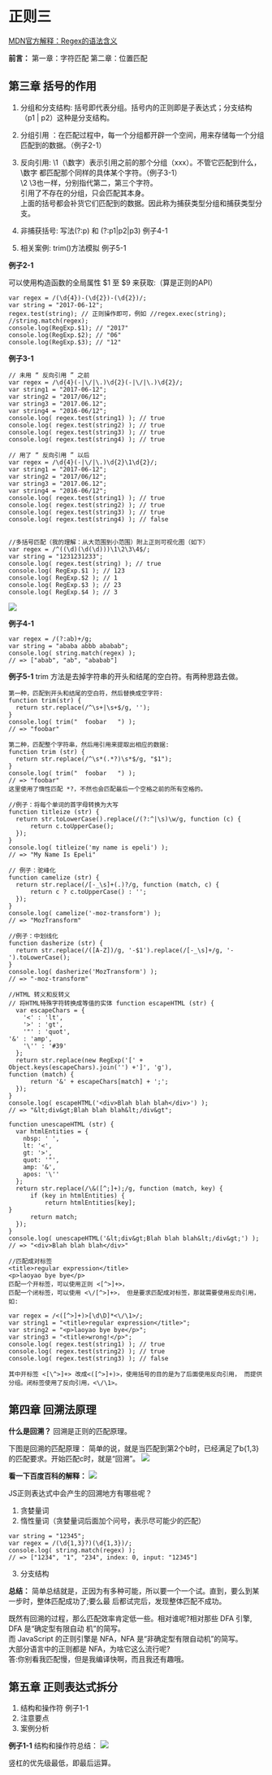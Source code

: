 # 正则三

[MDN官方解释：Regex的语法含义](https://developer.mozilla.org/zh-CN/docs/Web/JavaScript/Guide/Regular_Expressions)

**前言：**
	第一章：字符匹配
	第二章：位置匹配

## 第三章 括号的作用

1. 分组和分支结构: 括号即代表分组。括号内的正则即是子表达式；分支结构（p1 | p2）这种是分支结构。
2. 分组引用 ：在匹配过程中，每一个分组都开辟一个空间，用来存储每一个分组匹配到的数据。（例子2-1）
3. 反向引用: \1（\数字）表示引用之前的那个分组（xxx）。不管它匹配到什么，\数字 都匹配那个同样的具体某个字符。（例子3-1）<br>
\2 \3也一样，分别指代第二，第三个字符。 <br>
引用了不存在的分组，只会匹配其本身。
<br>上面的括号都会补货它们匹配到的数据。因此称为捕获类型分组和捕获类型分支。

4. 非捕获括号: 写法(?:p) 和 (?:p1|p2|p3) 例子4-1 

5. 相关案例: trim()方法模拟 例子5-1



**例子2-1**

可以使用构造函数的全局属性 $1 至 $9 来获取:（算是正则的API）
```
var regex = /(\d{4})-(\d{2})-(\d{2})/;
var string = "2017-06-12";
regex.test(string); // 正则操作即可，例如 //regex.exec(string); //string.match(regex);
console.log(RegExp.$1); // "2017"
console.log(RegExp.$2); // "06"
console.log(RegExp.$3); // "12"
```

**例子3-1**
```
// 未用 “ 反向引用 ” 之前
var regex = /\d{4}(-|\/|\.)\d{2}(-|\/|\.)\d{2}/;
var string1 = "2017-06-12";
var string2 = "2017/06/12";
var string3 = "2017.06.12";
var string4 = "2016-06/12";
console.log( regex.test(string1) ); // true
console.log( regex.test(string2) ); // true
console.log( regex.test(string3) ); // true
console.log( regex.test(string4) ); // true

// 用了 “ 反向引用 ” 以后
var regex = /\d{4}(-|\/|\.)\d{2}\1\d{2}/;
var string1 = "2017-06-12";
var string2 = "2017/06/12";
var string3 = "2017.06.12";
var string4 = "2016-06/12";
console.log( regex.test(string1) ); // true
console.log( regex.test(string2) ); // true
console.log( regex.test(string3) ); // true
console.log( regex.test(string4) ); // false 


//多括号匹配（我的理解：从大范围到小范围）附上正则可视化图（如下）
var regex = /^((\d)(\d(\d)))\1\2\3\4$/;
var string = "1231231233";
console.log( regex.test(string) ); // true
console.log( RegExp.$1 ); // 123
console.log( RegExp.$2 ); // 1
console.log( RegExp.$3 ); // 23
console.log( RegExp.$4 ); // 3
```
![](https://i.loli.net/2019/07/02/5d1b014f55f4996550.png)



**例子4-1**
```
var regex = /(?:ab)+/g;
var string = "ababa abbb ababab";
console.log( string.match(regex) );
// => ["abab", "ab", "ababab"]
```

**例子5-1**
trim 方法是去掉字符串的开头和结尾的空白符。有两种思路去做。
```
第一种，匹配到开头和结尾的空白符，然后替换成空字符:
function trim(str) {
  return str.replace(/^\s+|\s+$/g, '');
}
console.log( trim("  foobar   ") );
// => "foobar"

第二种，匹配整个字符串，然后用引用来提取出相应的数据:
function trim (str) {
  return str.replace(/^\s*(.*?)\s*$/g, "$1");
}
console.log( trim("  foobar   ") );
// => "foobar"
这里使用了惰性匹配 *?，不然也会匹配最后一个空格之前的所有空格的。

//例子：将每个单词的首字母转换为大写
function titleize (str) {
  return str.toLowerCase().replace(/(?:^|\s)\w/g, function (c) {
      return c.toUpperCase();
  });
}
console.log( titleize('my name is epeli') );
// => "My Name Is Epeli"

// 例子：驼峰化
function camelize (str) {
  return str.replace(/[-_\s]+(.)?/g, function (match, c) {
      return c ? c.toUpperCase() : '';
  });
}
console.log( camelize('-moz-transform') );
// => "MozTransform"

//例子：中划线化
function dasherize (str) {
  return str.replace(/([A-Z])/g, '-$1').replace(/[-_\s]+/g, '-').toLowerCase();
}
console.log( dasherize('MozTransform') );
// => "-moz-transform"

//HTML 转义和反转义
// 将HTML特殊字符转换成等值的实体 function escapeHTML (str) {
  var escapeChars = {
    '<' : 'lt',
    '>' : 'gt',
    '"' : 'quot',
'&' : 'amp',
    '\'' : '#39'
  };
  return str.replace(new RegExp('[' + Object.keys(escapeChars).join('') +']', 'g'),
function (match) {
      return '&' + escapeChars[match] + ';';
  });
}
console.log( escapeHTML('<div>Blah blah blah</div>') );
// => "&lt;div&gt;Blah blah blah&lt;/div&gt";

function unescapeHTML (str) {
  var htmlEntities = {
    nbsp: ' ',
    lt: '<',
    gt: '>',
    quot: '"',
    amp: '&',
    apos: '\''
  };
  return str.replace(/\&([^;]+);/g, function (match, key) {
      if (key in htmlEntities) {
          return htmlEntities[key];
}
      return match;
  });
}
console.log( unescapeHTML('&lt;div&gt;Blah blah blah&lt;/div&gt;') );
// => "<div>Blah blah blah</div>"

//匹配成对标签
<title>regular expression</title>
<p>laoyao bye bye</p>
匹配一个开标签，可以使用正则 <[^>]+>， 
匹配一个闭标签，可以使用 <\/[^>]+>， 但是要求匹配成对标签，那就需要使用反向引用，如:  

var regex = /<([^>]+)>[\d\D]*<\/\1>/;
var string1 = "<title>regular expression</title>";
var string2 = "<p>laoyao bye bye</p>";
var string3 = "<title>wrong!</p>";
console.log( regex.test(string1) ); // true
console.log( regex.test(string2) ); // true
console.log( regex.test(string3) ); // false

其中开标签 <[\^>]+> 改成<([^>]+)>，使用括号的目的是为了后面使用反向引用， 而提供分组。闭标签使用了反向引用，<\/\1>。

```

## 第四章 回溯法原理

**什么是回溯？**
回溯是正则的匹配原理。

下图是回溯的匹配原理：
简单的说，就是当匹配到第2个b时，已经满足了b{1,3}的匹配要求。开始匹配c时，就是“回溯”。
![](https://i.loli.net/2019/07/02/5d1b070fd578e99934.png)

**看一下百度百科的解释：**
![](https://i.loli.net/2019/07/02/5d1b086be9cdb20929.png)

JS正则表达式中会产生的回溯地方有哪些呢？
1. 贪婪量词
2. 惰性量词（贪婪量词后面加个问号，表示尽可能少的匹配）
```
var string = "12345";
var regex = /(\d{1,3}?)(\d{1,3})/;
console.log( string.match(regex) );
// => ["1234", "1", "234", index: 0, input: "12345"]
```
3. 分支结构

**总结：**
简单总结就是，正因为有多种可能，所以要一个一个试。直到，要么到某一步时，整体匹配成功了;要么最 后都试完后，发现整体匹配不成功。<br>

既然有回溯的过程，那么匹配效率肯定低一些。相对谁呢?相对那些 DFA 引擎, DFA 是“确定型有限自动 机”的简写。<br>
而 JavaScript 的正则引擎是 NFA，NFA 是“非确定型有限自动机”的简写。 <br>大部分语言中的正则都是 NFA，为啥它这么流行呢? <br>答:你别看我匹配慢，但是我编译快啊，而且我还有趣哦。


## 第五章 正则表达式拆分
1. 结构和操作符 例子1-1
2. 注意要点
3. 案例分析

**例子1-1**
结构和操作符总结：
![](https://i.loli.net/2019/07/02/5d1b0ad0c2aea57857.png)

竖杠的优先级最低，即最后运算。














































